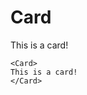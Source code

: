 # Card

<DemoContainer style="background-color: var(--color-bg)">
  <Card>
    This is a card!
  </Card>
</DemoContainer>

```vue
<Card>
This is a card!
</Card>
```
